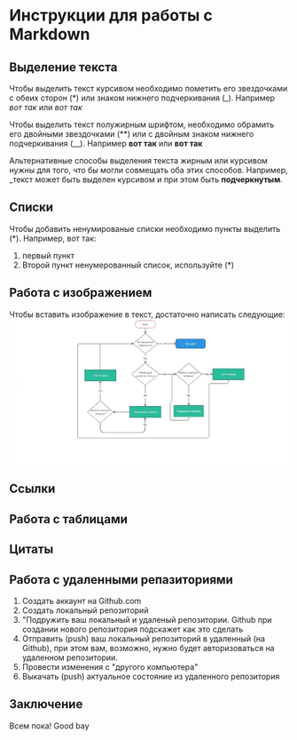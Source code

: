 # Инструкции для работы с Markdown

## Выделение текста

Чтобы выделить текст курсивом необходимо пометить его звездочками с обеих сторон (*) или знаком нижнего подчеркивания (_). Например *вот так* или _вот так_

Чтобы выделить текст полужирным шрифтом, необходимо обрамить его двойными звездочками (**) или с двойным знаком нижнего подчеркивания (__). Например **вот так** или __вот так__

Альтернативные способы выделения текста жирным или курсивом нужны для того, что бы могли совмещать оба этих способов. Например, _текст может быть выделен курсивом и при этом быть **подчеркнутым**.

## Списки

Чтобы добавить ненумированые списки необходимо пункты выделить (*). Например, вот так:
1. первый пункт
2. Второй пункт
  ненумерованный список, используйте (*)

## Работа с изображением

Чтобы вставить изображение в текст, достаточно написать следующие:
![Блок схема,Hello](Blokshema.jpg)

## Ссылки

## Работа с таблицами

## Цитаты

## Работа с удаленными репазиториями
1. Создать аккаунт на Github.com
2. Создать локальный репозиторий
3. "Подружить ваш локальный и удаленый репозитории. Github при создании нового репозитория подскажет как это сделать
4. Отправить (push) ваш локальный репозиторий в удаленный (на Github), при этом вам, возможно, нужно будет авторизоваться на удаленном репозитории.
5. Провести изменения с "другого компьютера"
6. Выкачать (push) актуальное состояние из удаленного репозитория

## Заключение
Всем пока!
Good bay

